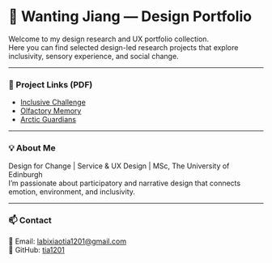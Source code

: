 # 🌿 Wanting Jiang — Design Portfolio

Welcome to my design research and UX portfolio collection.  
Here you can find selected design-led research projects that explore inclusivity, sensory experience, and social change.

---

### 📁 Project Links (PDF)
- [Inclusive Challenge](https://github.com/tia1201/portfolio/raw/main/Inclusive%20Challenge.pdf)
- [Olfactory Memory](https://github.com/tia1201/portfolio/raw/main/Olfactory%20memory.pdf)
- [Arctic Guardians](https://github.com/tia1201/portfolio/raw/main/Arctic%20Guardians.pdf)

---

### 💡 About Me
Design for Change | Service & UX Design | MSc, The University of Edinburgh  
I’m passionate about participatory and narrative design that connects emotion, environment, and inclusivity.

---

### 📫 Contact
📧 Email: labixiaotia1201@gmail.com  
🔗 GitHub: [tia1201](https://github.com/tia1201)
